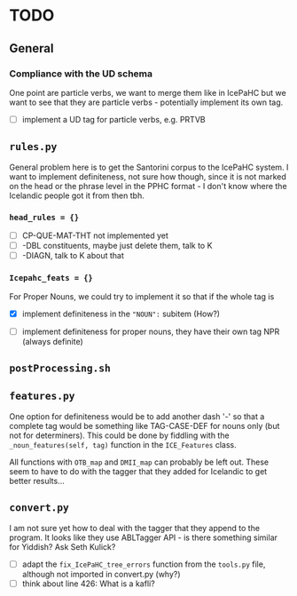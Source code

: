 # TODO

## General

### Compliance with the UD schema

One point are particle verbs, we want to merge them like in IcePaHC but we want to see that they are particle verbs - potentially implement its own tag.

- [ ] implement a UD tag for particle verbs, e.g. PRTVB

## `rules.py`

General problem here is to get the Santorini corpus to the IcePaHC system. 
I want to implement definiteness, not sure how though, since it is not marked on the head or the phrase level in the PPHC format - I don't know where the Icelandic people got it from then tbh. 

### `head_rules = {}`
- [ ] CP-QUE-MAT-THT not implemented yet 
- [ ] -DBL constituents, maybe just delete them, talk to K
- [ ] -DIAGN, talk to K about that

###  `Icepahc_feats = {}`

For Proper Nouns, we could try to implement it so that if the whole tag is 

- [x] implement definiteness in the `"NOUN":` subitem (How?)
- [ ] implement definiteness for proper nouns, they have their own tag NPR (always definite)


## `postProcessing.sh`

## `features.py`

One option for definiteness would be to add another dash '-' so that a complete tag would be something like TAG-CASE-DEF for nouns only (but not for determiners). This could be done by fiddling with the `_noun_features(self, tag)` function in the `ICE_Features` class.

All functions with `OTB_map` and `DMII_map` can probably be left out. These seem to have to do with the tagger that they added for Icelandic to get better results...

## `convert.py`

I am not sure yet how to deal with the tagger that they append to the program. It looks like they use ABLTagger API - is there something similar for Yiddish? Ask Seth Kulick? 

- [ ] adapt the `fix_IcePaHC_tree_errors` function from the `tools.py` file, although not imported in convert.py (why?)
- [ ] think about line 426: What is a kafli? 
